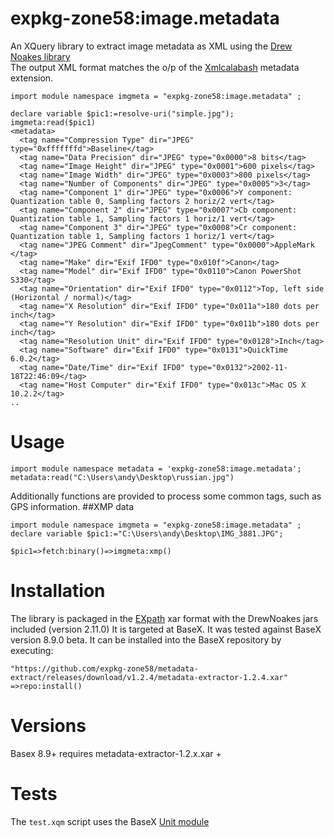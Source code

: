 # expkg-zone58:image.metadata
An XQuery library to extract image metadata as XML using the 
[Drew Noakes library](http://drewnoakes.com/code/exif/)  
The output XML format matches the o/p of the [Xmlcalabash](http://xmlcalabash.com/) metadata extension. 
```xquery
import module namespace imgmeta = "expkg-zone58:image.metadata" ;

declare variable $pic1:=resolve-uri("simple.jpg"); 
imgmeta:read($pic1)
<metadata>
  <tag name="Compression Type" dir="JPEG" type="0xfffffffd">Baseline</tag>
  <tag name="Data Precision" dir="JPEG" type="0x0000">8 bits</tag>
  <tag name="Image Height" dir="JPEG" type="0x0001">600 pixels</tag>
  <tag name="Image Width" dir="JPEG" type="0x0003">800 pixels</tag>
  <tag name="Number of Components" dir="JPEG" type="0x0005">3</tag>
  <tag name="Component 1" dir="JPEG" type="0x0006">Y component: Quantization table 0, Sampling factors 2 horiz/2 vert</tag>
  <tag name="Component 2" dir="JPEG" type="0x0007">Cb component: Quantization table 1, Sampling factors 1 horiz/1 vert</tag>
  <tag name="Component 3" dir="JPEG" type="0x0008">Cr component: Quantization table 1, Sampling factors 1 horiz/1 vert</tag>
  <tag name="JPEG Comment" dir="JpegComment" type="0x0000">AppleMark
</tag>
  <tag name="Make" dir="Exif IFD0" type="0x010f">Canon</tag>
  <tag name="Model" dir="Exif IFD0" type="0x0110">Canon PowerShot S330</tag>
  <tag name="Orientation" dir="Exif IFD0" type="0x0112">Top, left side (Horizontal / normal)</tag>
  <tag name="X Resolution" dir="Exif IFD0" type="0x011a">180 dots per inch</tag>
  <tag name="Y Resolution" dir="Exif IFD0" type="0x011b">180 dots per inch</tag>
  <tag name="Resolution Unit" dir="Exif IFD0" type="0x0128">Inch</tag>
  <tag name="Software" dir="Exif IFD0" type="0x0131">QuickTime 6.0.2</tag>
  <tag name="Date/Time" dir="Exif IFD0" type="0x0132">2002-11-18T22:46:09</tag>
  <tag name="Host Computer" dir="Exif IFD0" type="0x013c">Mac OS X 10.2.2</tag>
..
```


# Usage

```xquery
import module namespace metadata = 'expkg-zone58:image.metadata';
metadata:read("C:\Users\andy\Desktop\russian.jpg")
```

Additionally functions are provided to process some common tags, such as GPS information.
##XMP data

```xquery
import module namespace imgmeta = "expkg-zone58:image.metadata" ;
declare variable $pic1:="C:\Users\andy\Desktop\IMG_3881.JPG"; 

$pic1=>fetch:binary()=>imgmeta:xmp()
```

# Installation
The library is packaged in the [EXpath](http://expath.org/spec/pkg) xar format with 
the DrewNoakes jars included (version 2.11.0) 
It is targeted at BaseX. It was tested against BaseX version 8.9.0 beta. 
It can be installed into the BaseX repository by executing:
```
"https://github.com/expkg-zone58/metadata-extract/releases/download/v1.2.4/metadata-extractor-1.2.4.xar"
=>repo:install()
```

# Versions
Basex 8.9+ requires metadata-extractor-1.2.x.xar +

# Tests
The `test.xqm` script uses the BaseX [Unit module](http://docs.basex.org/wiki/Unit_Module)
